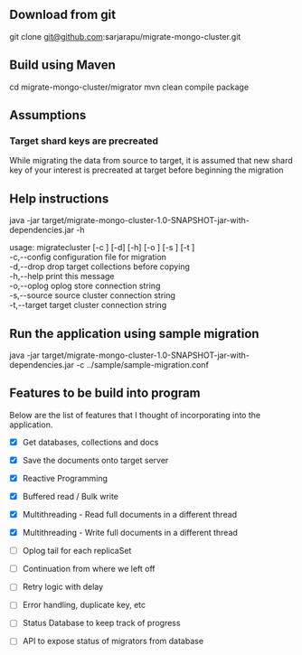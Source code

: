 ## Download from git
git clone git@github.com:sarjarapu/migrate-mongo-cluster.git

## Build using Maven
cd migrate-mongo-cluster/migrator
mvn clean compile package

## Assumptions
### Target shard keys are precreated
While migrating the data from source to target, it is assumed that new shard key of your interest is precreated at target before beginning the migration

## Help instructions
java -jar target/migrate-mongo-cluster-1.0-SNAPSHOT-jar-with-dependencies.jar -h

usage: migratecluster [-c <arg>] [-d] [-h] [-o <arg>] [-s <arg>] [-t <arg>]  
 -c,--config <arg>   configuration file for migration  
 -d,--drop           drop target collections before copying  
 -h,--help           print this message  
 -o,--oplog <arg>    oplog store connection string  
 -s,--source <arg>   source cluster connection string  
 -t,--target <arg>   target cluster connection string  


## Run the application using sample migration
java -jar target/migrate-mongo-cluster-1.0-SNAPSHOT-jar-with-dependencies.jar -c ../sample/sample-migration.conf 


## Features to be build into program

Below are the list of features that I thought of incorporating into the application.

- [x] Get databases, collections and docs
- [x] Save the documents onto target server 
- [x] Reactive Programming
- [x] Buffered read / Bulk write 
- [x] Multithreading - Read full documents in a different thread
- [x] Multithreading - Write full documents in a different thread
- [ ] Oplog tail for each replicaSet 
- [ ] Continuation from where we left off
- [ ] Retry logic with delay
- [ ] Error handling, duplicate key, etc
- [ ] Status Database to keep track of progress 
- [ ] API to expose status of migrators from database 


